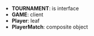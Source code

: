 - **TOURNAMENT**: is interface
- **GAME**: client
- **Player**: leaf
- **PlayerMatch**: composite object